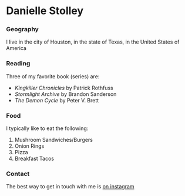 # Danielle Stolley

### Geography

I live in the city of Houston, in the state of Texas, in the United States of America

### Reading

Three of my favorite book (series) are:
- *Kingkiller Chronicles* by Patrick Rothfuss
- *Stormlight Archive* by Brandon Sanderson
- *The Demon Cycle* by Peter V. Brett


### Food

I typically like to eat the following:
 1. Mushroom Sandwiches/Burgers
 2. Onion Rings
 3. Pizza
 4. Breakfast Tacos


### Contact

The best way to get in touch with me is [on instagram](https://instagram.com/dany_the_ghost/)

